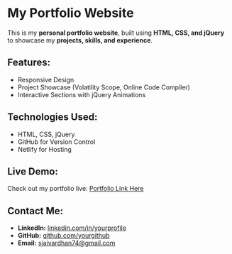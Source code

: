 
#  My Portfolio Website

This is my **personal portfolio website**, built using **HTML, CSS, and jQuery** to showcase my **projects, skills, and experience**.

##  Features:
- Responsive Design 
- Project Showcase (Volatility Scope, Online Code Compiler)
- Interactive Sections with jQuery Animations

##  Technologies Used:
- HTML, CSS, jQuery
- GitHub for Version Control
- Netlify for Hosting

##  Live Demo:
Check out my portfolio live: [Portfolio Link Here](https://yourportfolio.netlify.app)

##  Contact Me:
- **LinkedIn:** [linkedin.com/in/yourprofile](https://linkedin.com/in/jaivardhan-singh-23290728a)  
- **GitHub:** [github.com/yourgithub](https://github.com/codersingh74) 
- **Email:** sjaivardhan74@gmail.com 
